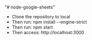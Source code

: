 "# node-google-sheets" 

- Clone the repository to local
- Then run: npm install --engine-strict
- Then run: npm start
- Then access: http://localhost:3000
